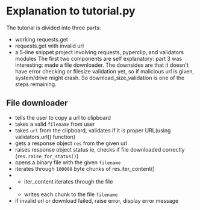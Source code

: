 # Explanation to tutorial.py
The tutorial is divided into three parts:
- working requests.get
- requests.get with invalid url
- a 5-line snippet project involving requests, pyperclip, and validators modules
The first two components are self explanatory: part 3 was interesting: made a 
file downloader. The downsides are that it doesn't have error checking or 
filesize validation yet, so if malicious url is given, system/drive might crash.
So download_size_validation is one of the steps remaining.

## File downloader
- tells the user to copy a url to clipboard
- takes a valid `filename` from user
- takes `url` from the clipboard, validates if it is proper URL(using validators.url() function)
- gets a response object `res` from the given url
- raises response object status ie, checks if file downloaded correctly (`res.raise_for_status()`)
- opens a binary file with the given `filename` 
- iterates through `100000` byte chunks of res.iter_content()
- - iter_content iterates through the file
- - writes each chunk to the file `filename`
- if invalid url or download failed, raise error, display error message
